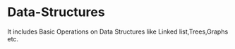 # Data-Structures
It includes Basic Operations on Data Structures like Linked list,Trees,Graphs etc.
